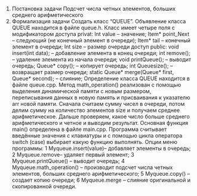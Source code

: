 1. Постановка задачи
Подсчет числа четных элементов, больших среднего арифметического
2. Формализация задачи
Создать класс “QUEUE”. Объявление класса QUEUE находится в файле queue.h.
Класс имеет четыре поля с модификатором доступа privat:
Int value – значение;
Item* point_Next – следующий (не конечный элемент в очереди);
Item* tail – конечный элемент в очереди;
Int size – размер очереди
доступ public:
void insert(int data); – добавление элемента в конец очереди;
int remove(); – удаление элемента из начала очереди;
void printQueue(); – выводит очередь;
Queue* copy(); – копирует очередь;
int Queuesize(); – возвращает размер очереди;
static Queue* merge(Queue* first, Queue* second); – слияние;
Определение класса QUEUE находится в файле queue.cpp. Метод math_operation()
реализован с помощью выделения динамической памяти с новым размером,
переписывания данных в новую память и присваивания к указателю arr новой памяти.
Сначала считаем сумму чисел в очереди, потом делим сумму на количество
элементов size и получаем среднее арифметическое. Дальше проверяем, какое число
больше среднего арифметического и четное и выводим результат.
Основная функция main() определена в файле main.cpp. Программа считывает
введённые значения с клавиатуры и с помощью цикла оператора switch (case) выбирает
какую функцию выполнять.
Опции меню программы:
1 Myqueue.insert(value)– добавляет элементы в очередь;
2 Myqueue.remove– удаляет первый элемент;
3 Myqueue.printQueue() – выводит очередь;
4 Myqueue.math_operation() – производит подсчет числа четных элементов,
больших среднего арифметического;
5 Myqueue.copy() – создает копию очереди;
6 Myqueue.merge – слияние оригинальной и скопированной очереди.
